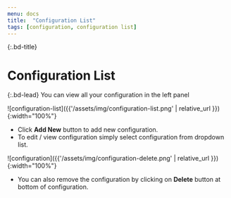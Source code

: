 ```yaml
---
menu: docs
title:  "Configuration List"
tags: [configuration, configuration list]
---
```


{:.bd-title}
# Configuration List

{:.bd-lead}
You can view all your configuration in the left panel

![configuration-list]({{'/assets/img/configuration-list.png' | relative_url }}){:width="100%"}

- Click __Add New__ button to add new configuration.
- To edit / view configuration simply select configuration from dropdown list.

![configuration]({{'/assets/img/configuration-delete.png' | relative_url }}){:width="100%"}
- You can also remove the configuration by clicking on __Delete__ button at bottom of configuration.